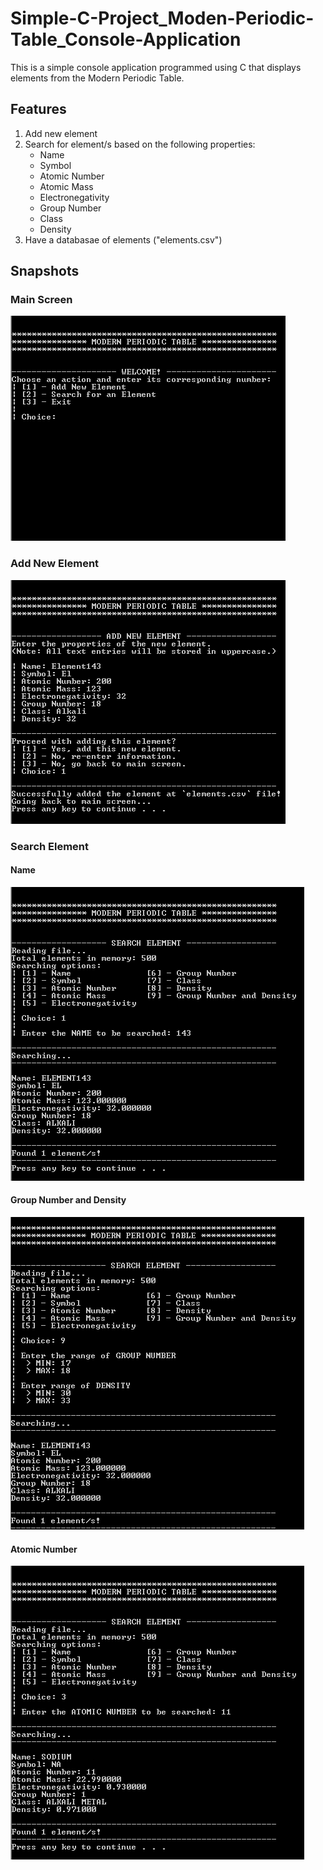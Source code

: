 # Simple-C-Project_Moden-Periodic-Table_Console-Application
This is a simple console application programmed using C that displays elements from the Modern Periodic Table.

## Features
1. Add new element
1. Search for element/s based on the following properties:
    * Name
    * Symbol
    * Atomic Number
    * Atomic Mass
    * Electronegativity
    * Group Number
    * Class
    * Density
1. Have a databasae of elements ("elements.csv")

## Snapshots
### Main Screen
![Main Screen](/Snapshots/1-main.png)

### Add New Element
![Add New Element Screen](/Snapshots/2-add.png)

### Search Element
#### Name
![Search Element - Name](/Snapshots/3-search.png)

#### Group Number and Density
![Search Element - Group Number and Density](/Snapshots/4-search.png)

#### Atomic Number
![Search Element - Atomic Number](/Snapshots/5-search.png)
